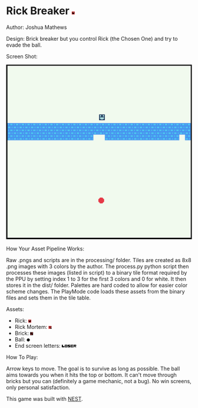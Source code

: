 # Rick Breaker ![link](processing/player2.png)

Author: Joshua Mathews

Design: Brick breaker but you control Rick (the Chosen One) and try to evade the ball.

Screen Shot:

![Screen Shot](screenshot2.png)

How Your Asset Pipeline Works:

Raw .pngs and scripts are in the processing/ folder. Tiles are created as 8x8 .png images with 3 colors by the author. The process.py python script then processes these images (listed in script) to a binary tile format required by the PPU by setting index 1 to 3 for the first 3 colors  and 0 for white. It then stores it in the dist/ folder. Palettes are hard coded to allow for easier color scheme changes. The PlayMode code loads these assets from the binary files and sets them in the tile table.

Assets:
* Rick: ![link](processing/player2.png)
* Rick Mortem: ![link](processing/death.png)
* Brick: ![link](processing/brick.png)
* Ball: ![link](processing/ball.png)
* End screen letters: ![link](processing/l.png)![link](processing/o.png)![link](processing/s.png)![link](processing/e.png)![link](processing/r.png)



How To Play:

Arrow keys to move. The goal is to survive as long as possible. The ball aims towards you when it hits the top or bottom. It can't move through bricks but you can (definitely a game mechanic, not a bug). No win screens, only personal satisfaction.

This game was built with [NEST](NEST.md).
